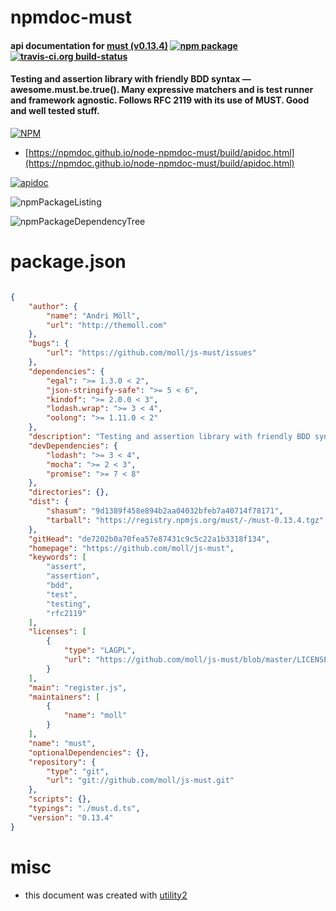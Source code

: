 # npmdoc-must

#### api documentation for  [must (v0.13.4)](https://github.com/moll/js-must)  [![npm package](https://img.shields.io/npm/v/npmdoc-must.svg?style=flat-square)](https://www.npmjs.org/package/npmdoc-must) [![travis-ci.org build-status](https://api.travis-ci.org/npmdoc/node-npmdoc-must.svg)](https://travis-ci.org/npmdoc/node-npmdoc-must)

#### Testing and assertion library with friendly BDD syntax — awesome.must.be.true(). Many expressive matchers and is test runner and framework agnostic. Follows RFC 2119 with its use of MUST. Good and well tested stuff.

[![NPM](https://nodei.co/npm/must.png?downloads=true&downloadRank=true&stars=true)](https://www.npmjs.com/package/must)

- [https://npmdoc.github.io/node-npmdoc-must/build/apidoc.html](https://npmdoc.github.io/node-npmdoc-must/build/apidoc.html)

[![apidoc](https://npmdoc.github.io/node-npmdoc-must/build/screenCapture.buildCi.browser.%252Ftmp%252Fbuild%252Fapidoc.html.png)](https://npmdoc.github.io/node-npmdoc-must/build/apidoc.html)

![npmPackageListing](https://npmdoc.github.io/node-npmdoc-must/build/screenCapture.npmPackageListing.svg)

![npmPackageDependencyTree](https://npmdoc.github.io/node-npmdoc-must/build/screenCapture.npmPackageDependencyTree.svg)



# package.json

```json

{
    "author": {
        "name": "Andri Möll",
        "url": "http://themoll.com"
    },
    "bugs": {
        "url": "https://github.com/moll/js-must/issues"
    },
    "dependencies": {
        "egal": ">= 1.3.0 < 2",
        "json-stringify-safe": ">= 5 < 6",
        "kindof": ">= 2.0.0 < 3",
        "lodash.wrap": ">= 3 < 4",
        "oolong": ">= 1.11.0 < 2"
    },
    "description": "Testing and assertion library with friendly BDD syntax — awesome.must.be.true(). Many expressive matchers and is test runner and framework agnostic. Follows RFC 2119 with its use of MUST. Good and well tested stuff.",
    "devDependencies": {
        "lodash": ">= 3 < 4",
        "mocha": ">= 2 < 3",
        "promise": ">= 7 < 8"
    },
    "directories": {},
    "dist": {
        "shasum": "9d1389f458e894b2aa04032bfeb7a40714f78171",
        "tarball": "https://registry.npmjs.org/must/-/must-0.13.4.tgz"
    },
    "gitHead": "de7202b0a70fea57e87431c9c5c22a1b3318f134",
    "homepage": "https://github.com/moll/js-must",
    "keywords": [
        "assert",
        "assertion",
        "bdd",
        "test",
        "testing",
        "rfc2119"
    ],
    "licenses": [
        {
            "type": "LAGPL",
            "url": "https://github.com/moll/js-must/blob/master/LICENSE"
        }
    ],
    "main": "register.js",
    "maintainers": [
        {
            "name": "moll"
        }
    ],
    "name": "must",
    "optionalDependencies": {},
    "repository": {
        "type": "git",
        "url": "git://github.com/moll/js-must.git"
    },
    "scripts": {},
    "typings": "./must.d.ts",
    "version": "0.13.4"
}
```



# misc
- this document was created with [utility2](https://github.com/kaizhu256/node-utility2)
